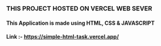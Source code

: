 ### THIS PROJECT HOSTED ON VERCEL WEB SEVER  

#### This Application is made using HTML, CSS & JAVASCRIPT

#### Link :- https://simple-html-task.vercel.app/
